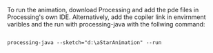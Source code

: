 To run the animation, download Processing and add the pde files in Processing's own IDE. Alternatively, add the copiler link in envirnment varibles and the run with processing-java with the follwing command:

```

processing-java --sketch="d:\aStarAnimation" --run

```